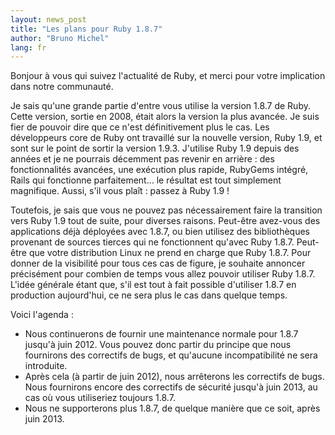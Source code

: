 ```yaml
---
layout: news_post
title: "Les plans pour Ruby 1.8.7"
author: "Bruno Michel"
lang: fr
---
```


Bonjour à vous qui suivez l\'actualité de Ruby, et merci pour votre
implication dans notre communauté.

Je sais qu\'une grande partie d\'entre vous utilise la version 1.8.7 de
Ruby. Cette version, sortie en 2008, était alors la version la plus
avancée. Je suis fier de pouvoir dire que ce n\'est définitivement plus
le cas. Les développeurs core de Ruby ont travaillé sur la nouvelle
version, Ruby 1.9, et sont sur le point de sortir la version 1.9.3.
J\'utilise Ruby 1.9 depuis des années et je ne pourrais décemment pas
revenir en arrière : des fonctionnalités avancées, une exécution plus
rapide, RubyGems intégré, Rails qui fonctionne parfaitement… le résultat
est tout simplement magnifique. Aussi, s\'il vous plaît : passez à Ruby
1.9 !

Toutefois, je sais que vous ne pouvez pas nécessairement faire la
transition vers Ruby 1.9 tout de suite, pour diverses raisons. Peut-être
avez-vous des applications déjà déployées avec 1.8.7, ou bien utilisez
des bibliothèques provenant de sources tierces qui ne fonctionnent
qu\'avec Ruby 1.8.7. Peut-être que votre distribution Linux ne prend en
charge que Ruby 1.8.7. Pour donner de la visibilité pour tous ces cas de
figure, je souhaite annoncer précisément pour combien de temps vous
allez pouvoir utiliser Ruby 1.8.7. L\'idée générale étant que, s\'il est
tout à fait possible d\'utiliser 1.8.7 en production aujourd\'hui, ce ne
sera plus le cas dans quelque temps.

Voici l\'agenda :

* Nous continuerons de fournir une maintenance normale pour 1.8.7
  jusqu\'à juin 2012. Vous pouvez donc partir du principe que nous
  fournirons des correctifs de bugs, et qu\'aucune incompatibilité ne
  sera introduite.
* Après cela (à partir de juin 2012), nous arrêterons les correctifs de
  bugs. Nous fournirons encore des correctifs de sécurité jusqu\'à juin
  2013, au cas où vous utiliseriez toujours 1.8.7.
* Nous ne supporterons plus 1.8.7, de quelque manière que ce soit, après
  juin 2013.

